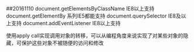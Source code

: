 ##20161110
document.getElementsByClassName IE8以上支持
document.getElementBy 系列IE5都能支持
document.querySelector IE8及以上支持
document.addEventListener IE8以上支持

使用apply call实现调用对象的转移，可以从编程角度来说实现了对某些对象的隐藏，可保护这些对象不被随便的访问和修改